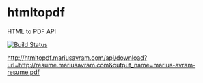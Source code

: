 # htmltopdf
HTML to PDF API

[![Build Status](https://travis-ci.org/mariusavram91/htmltopdf.svg?branch=master)](https://travis-ci.org/mariusavram91/htmltopdf)

http://htmltopdf.mariusavram.com/api/download?url=http://resume.mariusavram.com&output_name=marius-avram-resume.pdf
